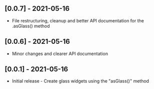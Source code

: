 ## [0.0.7] - 2021-05-16

* File restructuring, cleanup and better API documentation for the .asGlass() method

## [0.0.6] - 2021-05-16

* Minor changes and clearer API documentation

## [0.0.1] - 2021-05-16

* Initial release - Create glass widgets using the "asGlass()" method
